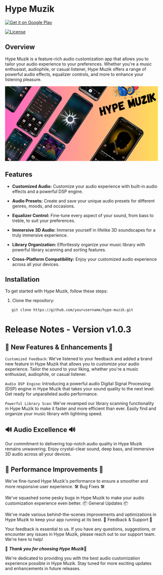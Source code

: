 # Hype Muzik
[![Get it on Google Play](https://play.google.com/intl/en_us/badges/static/images/badges/en_badge_web_generic.png)](https://play.google.com/store/apps/details?id=x.a.zix)

[![License](https://img.shields.io/badge/license-MIT-blue.svg)](LICENSE)

## Overview

Hype Muzik is a feature-rich audio customization app that allows you to tailor your audio experience to your preferences. Whether you're a music enthusiast, audiophile, or casual listener, Hype Muzik offers a range of powerful audio effects, equalizer controls, and more to enhance your listening pleasure.

![Hype Muzik Screenshot](assets/2.png)

## Features

- **Customized Audio:** Customize your audio experience with built-in audio effects and a powerful DSP engine.

- **Audio Presets:** Create and save your unique audio presets for different genres, moods, and occasions.

- **Equalizer Control:** Fine-tune every aspect of your sound, from bass to treble, to suit your preferences.

- **Immersive 3D Audio:** Immerse yourself in lifelike 3D soundscapes for a truly immersive experience.

- **Library Organization:** Effortlessly organize your music library with powerful library scanning and sorting features.

- **Cross-Platform Compatibility:** Enjoy your customized audio experience across all your devices.

## Installation

To get started with Hype Muzik, follow these steps:

1. Clone the repository:

```
   git clone https://github.com/yourusername/hype-muzik.git
```

# Release Notes - Version v1.0.3

## 🎉 New Features & Enhancements 🎉

`Customized Feedback`: We've listened to your feedback and added a brand new feature in Hype Muzik that allows you to customize your audio experience. Tailor the sound to your liking, whether you're a music enthusiast, audiophile, or casual listener.

`Audio DSP Engine`: Introducing a powerful audio Digital Signal Processing (DSP) engine in Hype Muzik that takes your sound quality to the next level. Get ready for unparalleled audio performance.

`Powerful Library Scan`: We've revamped our library scanning functionality in Hype Muzik to make it faster and more efficient than ever. Easily find and organize your music library with lightning speed.

## 🔊 Audio Excellence 🔊

Our commitment to delivering top-notch audio quality in Hype Muzik remains unwavering. Enjoy crystal-clear sound, deep bass, and immersive 3D audio across all your devices.
## 🚀 Performance Improvements 🚀

We've fine-tuned Hype Muzik's performance to ensure a smoother and more responsive user experience.
🛠️ Bug Fixes 🛠️

We've squashed some pesky bugs in Hype Muzik to make your audio customization experience even better.
📦 General Updates 📦

We've made various behind-the-scenes improvements and optimizations in Hype Muzik to keep your app running at its best.
📩 Feedback & Support 📩

Your feedback is essential to us. If you have any questions, suggestions, or encounter any issues in Hype Muzik, please reach out to our support team. We're here to help!

 🚀 ***Thank you for choosing Hype Muzik***🚀

We're dedicated to providing you with the best audio customization experience possible in Hype Muzik. Stay tuned for more exciting updates and enhancements in future releases.

